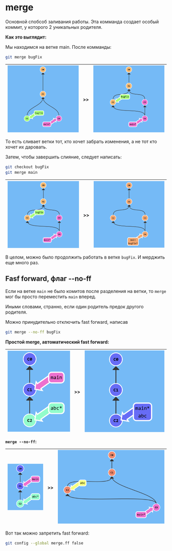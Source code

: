 # merge
Основной спобсоб заливания работы. Эта комманда создает особый коммит, у которого 2 уникальных родителя.

**Как это выглядит:**

Мы находимся на ветке main. После комманды:
```sh
git merge bugFix
```

|![](images/before-merge.png)|>>|![](images/after-merge-1.png)|
|-|-|-|

То есть сливает ветки тот, кто хочет забрать изменения, а не тот кто хочет их даровать.

Затем, чтобы завершить слияние, следует написать:
```sh
git checkout bugFix
git merge main
```

|![](images/after-merge-1.png)|>>|![](images/after-merge-2.png)|
|-|-|-|

В целом, можно было продолжить работать в ветке `bugFix`. И мерджить еще много раз.

## Fasf forward, флаг --no-ff
Если на ветке `main` не было комитов после разделения на ветки, то `merge` мог бы просто переместить `main` вперед. 

Иными словами, странно, если один родитель предок другого родителя.

Можно принудительно отключить fast forward, написав
```sh
git merge --no-ff bugFix
```

**Простой merge, автоматический fast forward:**

|![](images/before-ff.png)|>>|![](images/after-ff.png)|
|-|-|-|

**`merge --no-ff`:**

|![](images/before-ff.png)|>>|![](images/after-no-ff.png)|
|-|-|-|

Вот так можно запретить fast forward:
```sh
git config --global merge.ff false
```

